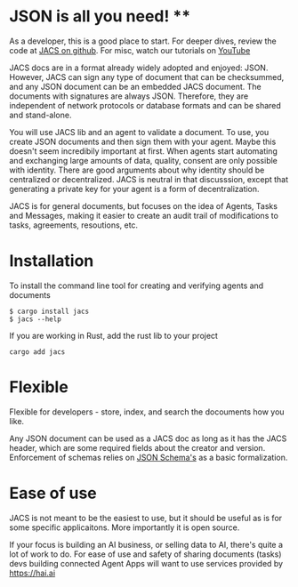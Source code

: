 # JSON is all you need! **

As a developer, this is a good place to start. For deeper dives, review the code at [JACS on github](https://github.com/HumanAssisted/JACS). For misc, watch our tutorials on [YouTube](https://www.youtube.com/@HAI_AI)

JACS docs are in a format already widely adopted and enjoyed: JSON. However, JACS can sign any type of document that can be checksummed, and any JSON document can be an embedded JACS document. The documents with signatures are always JSON. Therefore, they are independent of network protocols or database formats and can be shared and stand-alone.

You will use JACS lib and an agent to validate a document. To use, you create JSON documents and then sign them with your agent. Maybe this doesn't seem incredibily important at first.
When agents start automating and exchanging large amounts of data, quality, consent are only possible with identity. There are good arguments about why identity should be centralized or decentralized. JACS is neutral in that discusssion, except that generating a private key for your agent is a form of decentralization.


JACS is for general documents, but focuses on the idea of Agents, Tasks and Messages, making it easier to create an audit trail of modifications to tasks, agreements, resoutions, etc.


# Installation

To install the command line tool for creating and verifying agents and documents

    $ cargo install jacs
    $ jacs --help

If you are working in Rust, add the rust lib to your project

    cargo add jacs

# Flexible

Flexible for developers - store, index, and search the docouments how you like.

Any JSON document can be used as a JACS doc as long as it has the JACS header, which are some required fields about the creator and version.
Enforcement of schemas relies on [JSON Schema's](https://json-schema.org/) as a basic formalization.

# Ease of use

JACS is not meant to be the easiest to use, but it should be useful as is for some specific applicaitons. More importantly it is open source.

If your focus is building an AI business, or selling data to AI, there's quite a lot of work to do. For ease of use and safety of sharing documents (tasks) devs building connected Agent Apps will want to use services provided by https://hai.ai

